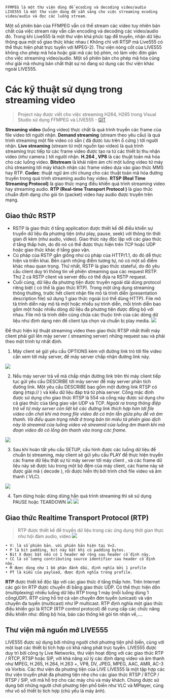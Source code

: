 ```
FFMPEG là một thư viện dùng để ecoding và decoding video/audio
LIVE555 là một thư viện dùng để sẵn sàng cho việc streaming ecoding video/audio và đọc các luồng stream.
```
Một số phiên bản của FFMPEG vẫn có thể stream các video tuy nhiên bản chất của việc stream này vẫn cần encoding và decoding các video/audio đó. Trong khi Live555 là một thư viện khá phức tạp để truyền, nhận dữ liệu thông qua một số giao thức khác nhau ( Không chỉ với RTSP mà Live555 có thể thực hiện phát trực tuyến với MPEG-2). Thư viện nòng cốt của LIVE555 không cho phép mã hóa hoặc giải mã các bộ phim, nó làm việc đơn giản cho việc streaming video/audio. Một số phiên bản cho phép mã hóa cũng như giải mã nhưng bản chất thật sự nó đang sử dụng các thư viện khác ngoài LIVE555.
# Các kỹ thuật sử dụng trong streaming video
> Project này được viết cho việc streaming H264, H265 trong Visual Studio sử dụng FFMPEG và LIVE555 - [GIT](https://github.com/alm4096/FFMPEG-Live555-H264-H265-Streamer)
> 
**Streaming video** (luồng video) thực chất là quá trình truyền các frame của file video tới người nhận.
**Demand streaming** (stream theo yêu cầu) là quá trình streaming một file video có sẵn ( đã được lưu trên ổ cứng ) tới người nhận.
**Live streaming** (stream từ một nguồn tạo video) là quá trình streaming trực tiếp từ các frame video được tạo ra từ các thiết bị thu nhận video (như camera ) tới người nhận.
**H.264 , VP8** là các thuật toán mã hóa cho các luồng video.
**Bitstream** là khái niệm ám chỉ một luồng video từ máy chủ streaming tới máy khách nhận các frame video dựa vào giao thức MMS hay RTP.
**Codec**: thuật ngữ ám chỉ chung cho các thuật toán mã hóa đường truyền trong quá trình streaming audio hay video.
**RTSP (Real Time Streaming Protocol)** là giao thức mạng điều khiển quá trình streaming video hay streaming audio.
**RTP (Real-time Transport Protocol )** là giao thức chuẩn định dạng cho gói tin (packet) video hay audio được truyền trên mạng.
## Giao thức RSTP
- RSTP là giao thức ở tầng application được thiết kế để điều khiển sự truyền dữ liệu đa phương tiện (như play, pause, seek) với thông tin thời gian đi kèm (như audio, video). Giao thức này độc lập với các giao thức ở tầng thấp hơn, do đó nó có thể được thực hiện trên TCP hoặc UDP hoặc giao thức khác ở tầng giao vận. 
- Cú pháp của RSTP gần giống như cú pháp của HTTP/1.1, do đó dễ thực hiện và triển khai. Bên cạnh những điểm tương tự, nó có một số điểm khác nhau quan trọng. Thứ nhất, RSTP là giao thức stateful, do đó yêu cầu client duy trì thông tin về phiên streaming qua các request RSTP. Thứ 2 cả RSTP client và server đều có thể đưa ra RSTP request. 
- Cuối cùng, dữ liệu đa phương tiện được truyền ngoài dải dùng protocol riêng biệt ( có thể là giao thức RTP). Trong một ứng dụng streaming thông thường, trước hết client nhận file mô tả trình diễn (presentation description file) sử dụng 1 giao thức ngoài (có thể dùng HTTP). File mô tả trình diễn này mô tả một hoặc nhiều sự trình diễn, mỗi trình diễn bao gồm một hoặc nhiều dòng dữ liệu đa phương tiện được đồng bộ với nhau. File mô tả trình diễn cũng chứa các thuộc tính của các dòng dữ liệu như định dạng nén để client lựa chọn và chuẩn bị play media. 
![](https://images.viblo.asia/315e3016-2c6c-467e-886b-f50920294436.png)

Để thực hiện kỹ thuật streaming video theo giao thức RTSP nhất thiết máy client phải gửi lên máy server ( streaming server) những request sau và phải theo một trình tự nhất định.
1. Máy client sẻ gửi yêu cầu OPTIONS kèm với đường link trỏ tới file video cần xem tới máy server, để máy server chấp nhận đường link này.

![](https://images.viblo.asia/2d6c3835-b62f-42ce-a531-2c89d64bf7ee.png)

2. Nếu máy server trả về mã chấp nhận đường link trên thì máy client tiếp tục gửi yêu cầu DESCRIBE tới máy server để máy server phân tích đường link. Một yêu cầu DESCRIBE bao gồm một đường link RTSP có dạng (rtsp:// ) và kiểu dữ liệu đáp trả từ phía server. Cổng mặc định được sử dụng cho giao thức RTSP là 554 và cổng này được sử dụng cho cả giao thức của tầng giao vận UDP và TCP.  *Ngoài ra trong thông điệp trả về từ máy server còn liệt kê các đường link thích hợp hơn tới file video cần chơi khi mà trong file video đó có trộn lẫn giữa phụ đề và âm thanh. Và điều quan trọng nhất ở trong bản tin miêu tả phiên giao dịch này là streamid của luồng video và streamid của luồng âm thanh khi mà đoạn video đó có lồng âm thanh vào trong các frame.*

![](https://images.viblo.asia/e913dcf4-a76e-41c1-a874-ab9ac45a3007.png)

3. Sau khi hoàn tất yêu cầu SETUP, cấu hình được các luồng dữ liệu để chuẩn bị streaming, máy client sẽ gửi yêu cầu PLAY để thực hiện truyền các frame dữ liệu thật sự từ máy server tới máy client , và các frame dữ liệu này sẽ được lưu trong một bộ đệm của máy client, các frame này sẽ được giải mã ( decode ), rồi được hiển thị bởi trình chơi file video và âm thanh ( VLC).

![](https://images.viblo.asia/67f69430-e731-44b1-a12a-c3fa1677d0e5.png)

4. Tạm dừng hoặc dừng dừng hẳn quá trình streaming thì sẽ sử dụng PAUSE hoặc TEARDOWN
![](https://images.viblo.asia/12e4a34c-21bc-4ea7-9e61-3d836bf48a96.png)
![](https://images.viblo.asia/93faaf15-76ab-4bd3-a79c-4f122c9ef853.png)

## Giao thức Realtime Transport Protocol (RTP)
> RTP được thiết kế để truyền dữ liệu trong các ứng dụng thời gian thực như hội
đàm audio, video
![](https://images.viblo.asia/e2a8bab0-5a68-4487-8e79-a0eb567be010.png)
```
• V: là số phiên bản. với phiên bản hiện tại V=2.
• P là bit padding, bit này bật khi có padding bytes.
• Bit X được bật nếu có 1 header mở rộng sau header cố định này.
• CC là số lượng contributing source identifier sau header cố định này.
• M được dùng như 1 bộ phận đánh dấu, định nghĩa bởi 1 profile
• PT là kiểu của payload, được định nghĩa trong profile.
```
**RTP** được thiết kế độc lập với các giao thức ở tầng thấp hơn. Trên Internet các gói tin RTP được chuyển đi bằng giao thức UDP. Có thể thực hiện dồn (multiplexing) nhiều luồng dữ liệu RTP trong 1 máy (mỗi luồng dùng 1 cổngUDP). RTP cũng hỗ trợ cả vận chuyển đơn tuyến (unicast) và vận chuyển đa tuyến (multicast) như IP multicast. RTP định nghĩa một giao thức điều khiển gọi là RTCP (RTP control protocol) để cung cấp các chức năng điều khiển như: đồng bộ hóa, báo cáo thống kê gói tin nhận về,….
## Thư viện mã nguồn mở LIVE555
LIVE555 được sử dụng bởi những người chơi phương tiện phổ biến, cùng với một loạt các thiết bị tích hợp có khả năng phát trực tuyến. LIVE555 được duy trì bởi công ty Live Networks, thư viện hoạt động với các giao thức RTP / RTCP, RTSP hoặc SIP, với khả năng xử lý các định dạng video và âm thanh như MPEG, H.265, H.264, H.263 +, VP8, DV, JPEG, MPEG, AAC, AMR, AC-3 và Vorbis.
Các thư viện đa phương tiện của LIVE LIVE555 là một tập hợp các thư viện truyền phát đa phương tiện nhẹ cho các giao thức RTSP / RTCP / RTSP / SIP, với mã hỗ trợ cho các máy chủ và máy khách. Chúng được sử dụng bởi những người chơi phương tiện phổ biến như VLC và MPlayer, cũng như vô số thiết bị tích hợp (chủ yếu là máy ảnh).